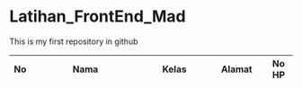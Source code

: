 # Latihan_FrontEnd_Mad
This is my first repository in github
<!DOCTYPE html>
<html lang="en">
<head>
    <meta charset="UTF-8">
    <meta http-equiv="X-UA-Compatible" content="IE=edge">
    <meta name="viewport" content="width=device-width, initial-scale=1.0">
    <title>Latihan 1</title>
    <link rel="stylesheet" href="DataTables/datatables.min.css">
</head>
<body>
   <table id="contoh" class="table">
        <thead>
             <tr>
                 <th width="5%">No</th>
                 <th width="40%">Nama</th>
                 <th width="25%">Kelas</th>
                 <th width="20%">Alamat</th>
                 <th width="15%">No HP</th>
             </tr>
        </thead>
   </table>
   <script src="DataTables/jQuery-3.6.0/jquery-3.6.0.min.js"></script>
   <script src="DataTables/datatables.min.js"></script>
   <script>
         $(function(){
            // var data = [
            //                 ["1", "Ismet", "XII RPL 2", "CPH", "083176180869"],
            //                 ["2", "Ismet", "XII RPL 2", "CPH", "083176180869"],
            //            ];

            var data = [];

            for (let i = 0; i < 5; i++) {
                data.push([i]);
              for(let j = 0; j < 5; j++){
                data[i].push(j);
              }
            }

           $("#contoh").DataTable({
              responsive : true,
              data : data
           });
         });
   </script>

</body>
</html>
